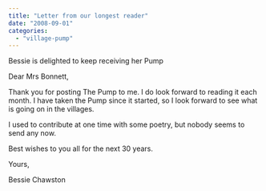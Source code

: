 ```yaml
---
title: "Letter from our longest reader"
date: "2008-09-01"
categories: 
  - "village-pump"
---
```


Bessie is delighted to keep receiving her Pump

Dear Mrs Bonnett,

Thank you for posting The Pump to me. I do look forward to reading it each month. I have taken the Pump since it started, so I look forward to see what is going on in the villages.

I used to contribute at one time with some poetry, but nobody seems to send any now.

Best wishes to you all for the next 30 years.

Yours,

Bessie Chawston
